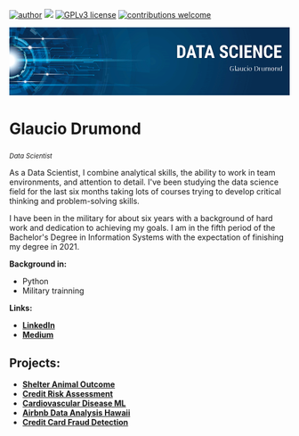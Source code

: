 [![author](https://img.shields.io/badge/author-GlaucioDru-red.svg)](https://www.linkedin.com/in/glaucio-drumond-1734a018b/) [![](https://img.shields.io/badge/python-3.7+-blue.svg)](https://www.python.org/downloads/release/python-365/) [![GPLv3 license](https://img.shields.io/badge/License-GPLv3-blue.svg)](http://perso.crans.org/besson/LICENSE.html) [![contributions welcome](https://img.shields.io/badge/contributions-welcome-brightgreen.svg?style=flat)](https://github.com/glauciodrumond/)

<p align="center">
  <img src="banner_Glaucio.png" >
</p>

# Glaucio Drumond
<sub>*Data Scientist* </sub>

As a Data Scientist, I combine analytical skills, the ability to work in team environments, and attention to detail. I've been studying the data science field for the last six months taking lots of courses trying to develop critical thinking and problem-solving skills.

I have been in the military for about six years with a background of hard work and dedication to achieving my goals. I am in the fifth period of the Bachelor's Degree in Information Systems with the expectation of finishing my degree in 2021.

**Background in:** 
* Python
* Military trainning

**Links:**
* [**LinkedIn**](https://www.linkedin.com/in/glaucio-drumond-1734a018b/)
* [**Medium**](https://medium.com/@glauciotad)


## Projects:

* [**Shelter Animal Outcome**](https://bit.ly/2UmzROK)
* [**Credit Risk Assessment**](https://bit.ly/36sBhwj)
* [**Cardiovascular Disease ML**](https://bit.ly/39hVEMp)
* [**Airbnb Data Analysis Hawaii**](http://bit.ly/3bv5v3P)
* [**Credit Card Fraud Detection**](https://bit.ly/3ajv4TF)

